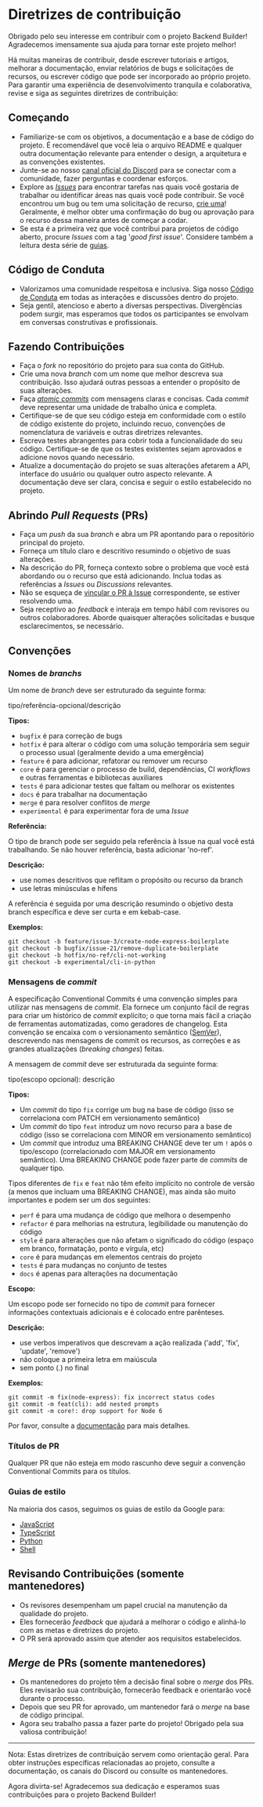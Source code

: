 # Diretrizes de contribuição

Obrigado pelo seu interesse em contribuir com o projeto Backend Builder! Agradecemos imensamente sua ajuda para tornar este projeto melhor!

Há muitas maneiras de contribuir, desde escrever tutoriais e artigos, melhorar a documentação, enviar relatórios de bugs e solicitações de recursos, ou escrever código que pode ser incorporado ao próprio projeto. Para garantir uma experiência de desenvolvimento tranquila e colaborativa, revise e siga as seguintes diretrizes de contribuição:

## Começando

- Familiarize-se com os objetivos, a documentação e a base de código do projeto. É recomendável que você leia o arquivo README e qualquer outra documentação relevante para entender o design, a arquitetura e as convenções existentes.
- Junte-se ao nosso [canal oficial do Discord](https://discord.gg/Pr4NgxMCd8) para se conectar com a comunidade, fazer perguntas e coordenar esforços.
- Explore as *[Issues]()* para encontrar tarefas nas quais você gostaria de trabalhar ou identificar áreas nas quais você pode contribuir. Se você encontrou um bug ou tem uma solicitação de recurso, [crie uma]()! Geralmente, é melhor obter uma confirmação do bug ou aprovação para o recurso dessa maneira antes de começar a codar.
- Se esta é a primeira vez que você contribui para projetos de código aberto, procure *Issues* com a tag '*good first issue*'. Considere também a leitura desta série de [guias](https://opensource.guide/pt/).

## Código de Conduta

- Valorizamos uma comunidade respeitosa e inclusiva. Siga nosso [Código de Conduta]() em todas as interações e discussões dentro do projeto.
- Seja gentil, atencioso e aberto a diversas perspectivas. Divergências podem surgir, mas esperamos que todos os participantes se envolvam em conversas construtivas e profissionais.

## Fazendo Contribuições

- Faça o *fork* no repositório do projeto para sua conta do GitHub.
- Crie uma nova *branch* com um nome que melhor descreva sua contribuição. Isso ajudará outras pessoas a entender o propósito de suas alterações.
- Faça *[atomic commits](https://www.aleksandrhovhannisyan.com/blog/atomic-git-commits/)* com mensagens claras e concisas. Cada *commit* deve representar uma unidade de trabalho única e completa.
- Certifique-se de que seu código esteja em conformidade com o estilo de código existente do projeto, incluindo recuo, convenções de nomenclatura de variáveis e outras diretrizes relevantes.
- Escreva testes abrangentes para cobrir toda a funcionalidade do seu código. Certifique-se de que os testes existentes sejam aprovados e adicione novos quando necessário.
- Atualize a documentação do projeto se suas alterações afetarem a API, interface do usuário ou qualquer outro aspecto relevante. A documentação deve ser clara, concisa e seguir o estilo estabelecido no projeto.

## Abrindo *Pull Requests* (PRs)

- Faça um *push* da sua *branch* e abra um PR apontando para o repositório principal do projeto.
- Forneça um título claro e descritivo resumindo o objetivo de suas alterações.
- Na descrição do PR, forneça contexto sobre o problema que você está abordando ou o recurso que está adicionando. Inclua todas as referências a *Issues* ou *Discussions* relevantes.
- Não se esqueça de [vincular o PR à Issue](https://docs.github.com/pt/issues/tracking-your-work-with-issues/linking-a-pull-request-to-an-issue) correspondente, se estiver resolvendo uma.
- Seja receptivo ao *feedback* e interaja em tempo hábil com revisores ou outros colaboradores. Aborde quaisquer alterações solicitadas e busque esclarecimentos, se necessário.

## Convenções

### Nomes de *branchs*

Um nome de *branch* deve ser estruturado da seguinte forma:

tipo/referência-opcional/descrição

**Tipos:**

- `bugfix` é para correção de bugs
- `hotfix` é para alterar o código com uma solução temporária sem seguir o processo usual (geralmente devido a uma emergência)
- `feature` é para adicionar, refatorar ou remover um recurso
- `core` é para gerenciar o processo de build, dependências, CI *workflows* e outras ferramentas e bibliotecas auxiliares
- `tests` é para adicionar testes que faltam ou melhorar os existentes
- `docs` é para trabalhar na documentação
- `merge` é para resolver conflitos de *merge*
- `experimental` é para experimentar fora de uma *Issue*

**Referência:**

O tipo de branch pode ser seguido pela referência à Issue na qual você está trabalhando. Se não houver referência, basta adicionar 'no-ref'.

**Descrição:**

- use nomes descritivos que reflitam o propósito ou recurso da branch
- use letras minúsculas e hífens

A referência é seguida por uma descrição resumindo o objetivo desta branch específica e deve ser curta e em kebab-case.

**Exemplos:**

```
git checkout -b feature/issue-3/create-node-express-boilerplate
git checkout -b bugfix/issue-21/remove-duplicate-boilerplate
git checkout -b hotfix/no-ref/cli-not-working
git checkout -b experimental/cli-in-python
```

### Mensagens de *commit*

A especificação Conventional Commits é uma convenção simples para utilizar nas mensagens de *commit*. Ela fornece um conjunto fácil de regras para criar um histórico de *commit* explícito; o que torna mais fácil a criação de  ferramentas automatizadas, como geradores de changelog. Esta convenção se encaixa com o versionamento semântico ([SemVer](http://semver.org/)), descrevendo nas mensagens de commit os recursos, as correções e as grandes atualizações (*breaking changes*) feitas.

A mensagem de *commit* deve ser estruturada da seguinte forma:

tipo(escopo opcional): descrição

**Tipos:**

- Um *commit* do tipo `fix` corrige um bug na base de código (isso se correlaciona com PATCH em versionamento semântico)
- Um *commit* do tipo `feat` introduz um novo recurso para a base de código (isso se correlaciona com MINOR em versionamento semântico)
- Um *commit* que introduz uma BREAKING CHANGE deve ter um `!` após o tipo/escopo (correlacionado com MAJOR em versionamento semântico). Uma BREAKING CHANGE pode fazer parte de *commits* de qualquer tipo.

Tipos diferentes de `fix` e `feat` não têm efeito implícito no controle de versão (a menos que incluam uma BREAKING CHANGE), mas ainda são muito importantes e podem ser um dos seguintes:

- `perf` é para uma mudança de código que melhora o desempenho
- `refactor` é para melhorias na estrutura, legibilidade ou manutenção do código
- `style` é para alterações que não afetam o significado do código (espaço em branco, formatação, ponto e vírgula, etc)
- `core` é para mudanças em elementos centrais do projeto
- `tests` é para mudanças no conjunto de testes
- `docs` é apenas para alterações na documentação

**Escopo:**

Um escopo pode ser fornecido no tipo de *commit* para fornecer informações contextuais adicionais e é colocado entre parênteses.

**Descrição:**

- use verbos imperativos que descrevam a ação realizada ('add', 'fix', 'update', 'remove')
- não coloque a primeira letra em maiúscula
- sem ponto (.) no final

**Exemplos:**

```
git commit -m fix(node-express): fix incorrect status codes
git commit -m feat(cli): add nested prompts
git commit -m core!: drop support for Node 6
```

Por favor, consulte a [documentação](https://www.conventionalcommits.org/pt-br/v1.0.0/) para mais detalhes.

### Títulos de PR

Qualquer PR que não esteja em modo rascunho deve seguir a convenção Conventional Commits para os títulos.

### Guias de estilo

Na maioria dos casos, seguimos os guias de estilo da Google para:

- [JavaScript](https://google.github.io/styleguide/jsguide.html)
- [TypeScript](https://google.github.io/styleguide/tsguide.html)
- [Python](https://google.github.io/styleguide/pyguide.html)
- [Shell](https://google.github.io/styleguide/shellguide.html)

## Revisando Contribuições (somente mantenedores)

- Os revisores desempenham um papel crucial na manutenção da qualidade do projeto.
- Eles fornecerão *feedback* que ajudará a melhorar o código e alinhá-lo com as metas e diretrizes do projeto.
- O PR será aprovado assim que atender aos requisitos estabelecidos.

## *Merge* de PRs (somente mantenedores)

- Os mantenedores do projeto têm a decisão final sobre o *merge* dos PRs. Eles revisarão sua contribuição, fornecerão feedback e orientarão você durante o processo.
- Depois que seu PR for aprovado, um mantenedor fará o *merge* na base de código principal.
- Agora seu trabalho passa a fazer parte do projeto! Obrigado pela sua valiosa contribuição!

---

Nota: Estas diretrizes de contribuição servem como orientação geral. Para obter instruções específicas relacionadas ao projeto, consulte a documentação, os canais do Discord ou consulte os mantenedores.

Agora divirta-se! Agradecemos sua dedicação e esperamos suas contribuições para o projeto Backend Builder!
